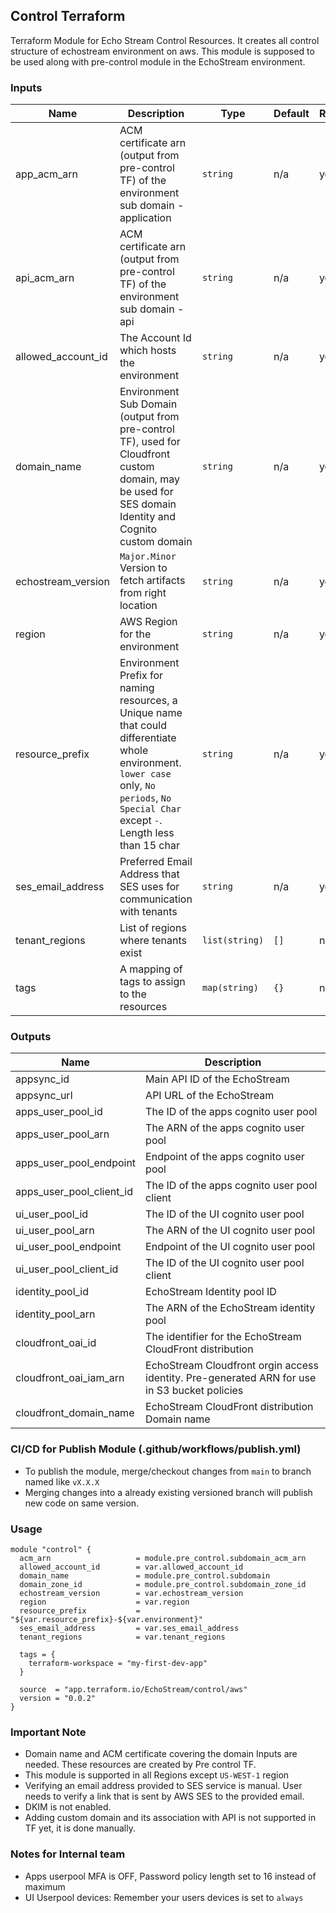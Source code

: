## Control Terraform
Terraform Module for Echo Stream Control Resources. It creates all control structure of echostream environment on aws.
This module is supposed to be used along with pre-control module in the EchoStream environment.


### Inputs

| Name | Description | Type | Default | Required |
|------|-------------|------|---------|--------|
| app_acm_arn | ACM certificate arn (output from pre-control TF) of the environment sub domain - application | `string` | n/a | yes |
| api_acm_arn | ACM certificate arn (output from pre-control TF) of the environment sub domain - api | `string` | n/a | yes |
| allowed\_account\_id | The Account Id which hosts the environment | `string` | n/a | yes |
| domain_name | Environment Sub Domain (output from pre-control TF), used for Cloudfront custom domain, may be used for SES domain Identity and Cognito custom domain | `string` | n/a | yes |
| echostream\_version | `Major.Minor` Version to fetch artifacts from right location | `string` | n/a | yes |
| region | AWS Region for the environment | `string` | n/a | yes |
| resource_prefix | Environment Prefix for naming resources, a Unique name that could differentiate whole environment. `lower case` only, `No periods`, `No Special Char` except `-`. Length less than 15 char | `string` | n/a | yes |
| ses_email_address | Preferred Email Address that SES uses for communication with tenants | `string` | n/a | yes |
| tenant_regions | List of regions where tenants exist | `list(string)` | `[]` | no |
| tags | A mapping of tags to assign to the resources | `map(string)` | `{}` | no |


### Outputs

| Name | Description |
|------|-------------|
| appsync_id | Main API ID of the EchoStream |
| appsync_url| API URL of the EchoStream |
| apps_user_pool_id | The ID of the apps cognito user pool |
| apps_user_pool_arn| The ARN of the apps cognito user pool |
| apps_user_pool_endpoint | Endpoint of the apps cognito user pool |
| apps_user_pool_client_id | The ID of the apps cognito user pool client |
| ui_user_pool_id | The ID of the UI cognito user pool |
| ui_user_pool_arn | The ARN of the UI cognito user pool |
| ui_user_pool_endpoint | Endpoint of the UI cognito user pool |
| ui_user_pool_client_id | The ID of the UI cognito user pool client |
| identity_pool_id | EchoStream Identity pool ID |
| identity_pool_arn | The ARN of the EchoStream identity pool |
| cloudfront_oai_id | The identifier for the EchoStream CloudFront distribution |
| cloudfront_oai_iam_arn | EchoStream Cloudfront orgin access identity. Pre-generated ARN for use in S3 bucket policies |
| cloudfront_domain_name | EchoStream CloudFront distribution Domain name |


### CI/CD for Publish Module (.github/workflows/publish.yml)
- To publish the module, merge/checkout changes from `main` to branch named like `vX.X.X`
- Merging changes into a already existing versioned branch will publish new code on same version.

### Usage
```
module "control" {
  acm_arn                   = module.pre_control.subdomain_acm_arn
  allowed_account_id        = var.allowed_account_id
  domain_name               = module.pre_control.subdomain
  domain_zone_id            = module.pre_control.subdomain_zone_id
  echostream_version        = var.echostream_version
  region                    = var.region
  resource_prefix           = "${var.resource_prefix}-${var.environment}"
  ses_email_address         = var.ses_email_address
  tenant_regions            = var.tenant_regions

  tags = {
    terraform-workspace = "my-first-dev-app"
  }

  source  = "app.terraform.io/EchoStream/control/aws"
  version = "0.0.2"
}
```
### Important Note
- Domain name and ACM certificate covering the domain Inputs are needed. These resources are created by Pre control TF.
- This module is supported in all Regions except `US-WEST-1` region
- Verifying an email address provided to SES service is manual. User needs to verify a link that is sent by AWS SES to the provided email.
- DKIM is not enabled.
- Adding custom domain and its association with API is not supported in TF yet, it is done manually.

### Notes for Internal team
- Apps userpool MFA is OFF, Password policy length set to 16 instead of maximum
- UI Userpool devices: Remember your users devices is set to `always`